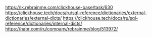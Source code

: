 https://lk.rebrainme.com/clickhouse-base/task/630
https://clickhouse.tech/docs/ru/sql-reference/dictionaries/external-dictionaries/external-dicts/
https://clickhouse.tech/docs/ru/sql-reference/dictionaries/internal-dicts/
https://habr.com/ru/company/rebrainme/blog/513972/
